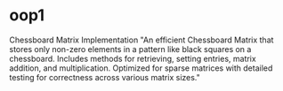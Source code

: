 # oop1
Chessboard Matrix Implementation  "An efficient Chessboard Matrix that stores only non-zero elements in a pattern like black squares on a chessboard. Includes methods for retrieving, setting entries, matrix addition, and multiplication. Optimized for sparse matrices with detailed testing for correctness across various matrix sizes."
